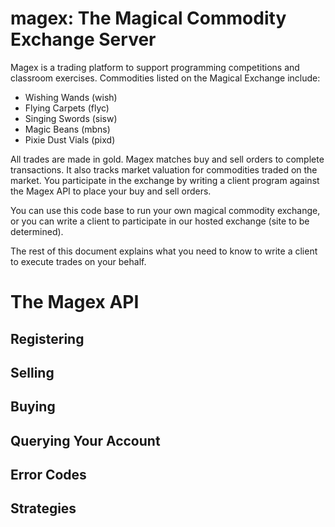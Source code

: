 magex: The Magical Commodity Exchange Server
=====

Magex is a trading platform to support programming competitions and classroom exercises. Commodities listed on the Magical Exchange include:

- Wishing Wands (wish)
- Flying Carpets (flyc)
- Singing Swords (sisw)
- Magic Beans (mbns)
- Pixie Dust Vials (pixd)

All trades are made in gold. Magex matches buy and sell orders to complete transactions. It also tracks market valuation for commodities traded on the market. You participate in the exchange by writing a client program against the Magex API to place your buy and sell orders.

You can use this code base to run your own magical commodity exchange, or you can write a client to participate in our hosted exchange (site to be determined).

The rest of this document explains what you need to know to write a client to execute trades on your behalf.

# The Magex API

## Registering

## Selling

## Buying

## Querying Your Account

## Error Codes

## Strategies


